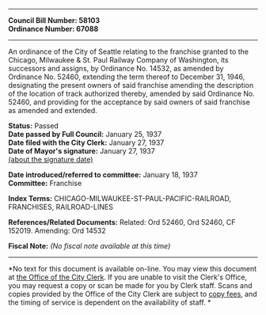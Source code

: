 * * * * *  
  
**Council Bill Number: [](#h0)[](#h2)58103**   
**Ordinance Number: 67088**  
  
* * * * *  
  
An ordinance of the City of Seattle relating to the franchise granted to the Chicago, Milwaukee & St. Paul Railway Company of Washington, its successors and assigns, by Ordinance No. 14532, as amended by Ordinance No. 52460, extending the term thereof to December 31, 1946, designating the present owners of said franchise amending the description of the location of track authorized thereby, amended by said Ordinance No. 52460, and providing for the acceptance by said owners of said franchise as amended and extended.  
  
**Status:** Passed   
**Date passed by Full Council:** January 25, 1937   
**Date filed with the City Clerk:** January 27, 1937   
**Date of Mayor's signature:** January 27, 1937   
[(about the signature date)](/~public/approvaldate.htm)   
  
  
**Date introduced/referred to committee:** January 18, 1937   
**Committee:** Franchise   
  
**Index Terms:** CHICAGO-MILWAUKEE-ST-PAUL-PACIFIC-RAILROAD, FRANCHISES, RAILROAD-LINES  
  
**References/Related Documents:** Related: Ord 52460, Ord 52460, CF 152019. Amending: Ord 14532  
  
**Fiscal Note:** *(No fiscal note available at this time)*  
  
* * * * *  
  
*No text for this document is available on-line. You may view this document at [the Office of the City Clerk](http://www.seattle.gov/leg/clerk/contactUs.htm). If you are unable to visit the Clerk's Office, you may request a copy or scan be made for you by Clerk staff. Scans and copies provided by the Office of the City Clerk are subject to [copy fees](http://clerk.seattle.gov/~public/clerkfees.htm), and the timing of service is dependent on the availability of staff. *  
  
  
